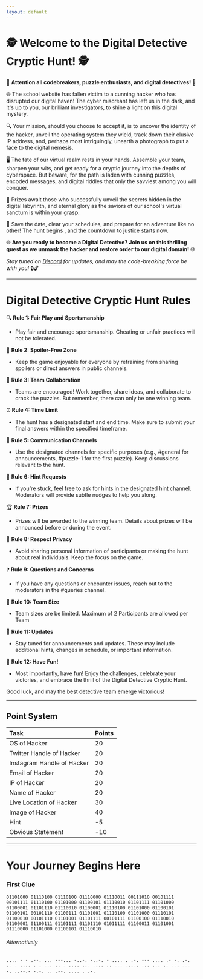 ```yaml
---
layout: default
---
```










# 🕵️ **Welcome to the Digital Detective Cryptic Hunt! 🕵️**

🚨 **Attention all codebreakers, puzzle enthusiasts, and digital detectives!** 🚨

🌐 The school website has fallen victim to a cunning hacker who has disrupted our digital haven! The cyber miscreant has left us in the dark, and it's up to you, our brilliant investigators, to shine a light on this digital mystery.

🔍 Your mission, should you choose to accept it, is to uncover the identity of the hacker, unveil the operating system they wield, track down their elusive IP address, and, perhaps most intriguingly, unearth a photograph to put a face to the digital nemesis.

🖥️ The fate of our virtual realm rests in your hands. Assemble your team, sharpen your wits, and get ready for a cryptic journey into the depths of cyberspace. But beware, for the path is laden with cunning puzzles, encoded messages, and digital riddles that only the savviest among you will conquer.

🎉 Prizes await those who successfully unveil the secrets hidden in the digital labyrinth, and eternal glory as the saviors of our school's virtual sanctum is within your grasp.

📆 Save the date, clear your schedules, and prepare for an adventure like no other! The hunt begins , and the countdown to justice starts now.

🌐 **Are you ready to become a Digital Detective? Join us on this thrilling quest as we unmask the hacker and restore order to our digital domain!** 🌐

*Stay tuned on [Discord](https://discord.gg/JwDdBP3mdx) for updates, and may the code-breaking force be with you!* 🔒🔓

---

# Digital Detective Cryptic Hunt Rules

🔍 **Rule 1: Fair Play and Sportsmanship**
- Play fair and encourage sportsmanship. Cheating or unfair practices will not be tolerated.

🚫 **Rule 2: Spoiler-Free Zone**
- Keep the game enjoyable for everyone by refraining from sharing spoilers or direct answers in public channels.

🤝 **Rule 3: Team Collaboration**
- Teams are encouraged! Work together, share ideas, and collaborate to crack the puzzles. But remember, there can only be one winning team.

⏰ **Rule 4: Time Limit**
- The hunt has a designated start and end time. Make sure to submit your final answers within the specified timeframe.

💬 **Rule 5: Communication Channels**
- Use the designated channels for specific purposes (e.g., #general for announcements, #puzzle-1 for the first puzzle). Keep discussions relevant to the hunt.

🤔 **Rule 6: Hint Requests**
- If you're stuck, feel free to ask for hints in the designated hint channel. Moderators will provide subtle nudges to help you along.

🏆 **Rule 7: Prizes**
- Prizes will be awarded to the winning team. Details about prizes will be announced before or during the event.

📸 **Rule 8: Respect Privacy**
- Avoid sharing personal information of participants or making the hunt about real individuals. Keep the focus on the game.

❓ **Rule 9: Questions and Concerns**
- If you have any questions or encounter issues, reach out to the moderators in the #queries channel.

👥 **Rule 10: Team Size**
- Team sizes are be limited. Maximum of 2 Participants are allowed per Team

📢 **Rule 11: Updates**
- Stay tuned for announcements and updates. These may include additional hints, changes in schedule, or important information.

🎉 **Rule 12: Have Fun!**
- Most importantly, have fun! Enjoy the challenges, celebrate your victories, and embrace the thrill of the Digital Detective Cryptic Hunt.

Good luck, and may the best detective team emerge victorious!

***

## Point System

| Task                        | Points |
|:----------------------------|:-------|
| OS of Hacker                | 20     |
| Twitter Handle of Hacker    | 20     |
| Instagram Handle of Hacker  | 20     |
| Email of Hacker             | 20     | 
| IP of Hacker                | 20     |
| Name of Hacker              | 20     |
| Live Location of Hacker     | 30     |
| Image of Hacker             | 40     |
| Hint                        | -5     |
| Obvious Statement           | -10    |


***


# Your Journey Begins Here

### First Clue

```01101000 01110100 01110100 01110000 01110011 00111010 00101111 00101111 01110100 01101000 01100101 01110010 01101111 01101000 01100001 01101110 01110010 01100001 01110100 01101000 01100101 01100101 00101110 01100111 01101001 01110100 01101000 01110101 01100010 00101110 01101001 01101111 00101111 01100100 01110010 01100001 01100111 01101111 01101110 01011111 01100011 01101001 01110000 01101000 01100101 01110010```

###### Alternatively

```.... - - .--. ... ---... -..-. -..-. - .... . .-. --- .... .- -. .-. .- - .... . . --. .. - .... ..- -... .. --- -..-. -.. .-. .- --. --- -. ..--.- -.-. .. .--. .... . .-.```

